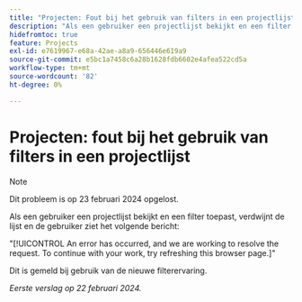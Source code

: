 ```yaml
---
title: "Projecten: Fout bij het gebruik van filters in een projectlijst"
description: "Als een gebruiker een projectlijst bekijkt en een filter toepast, verdwijnt de lijst en de gebruiker ziet een foutenmelding."
hidefromtoc: true
feature: Projects
exl-id: e7619967-e68a-42ae-a8a9-656446e619a9
source-git-commit: e5bc1a7458c6a28b1628fdb6602e4afea522cd5a
workflow-type: tm+mt
source-wordcount: '82'
ht-degree: 0%

---
```



# Projecten: fout bij het gebruik van filters in een projectlijst


>[!NOTE]
>
>Dit probleem is op 23 februari 2024 opgelost.

Als een gebruiker een projectlijst bekijkt en een filter toepast, verdwijnt de lijst en de gebruiker ziet het volgende bericht:

&quot;[!UICONTROL An error has occurred, and we are working to resolve the request. To continue with your work, try refreshing this browser page.]&quot;

Dit is gemeld bij gebruik van de nieuwe filterervaring.

_Eerste verslag op 22 februari 2024._
